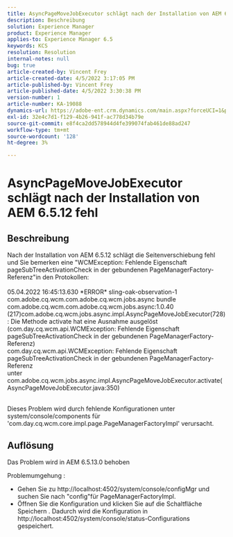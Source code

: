 ```yaml
---
title: AsyncPageMoveJobExecutor schlägt nach der Installation von AEM 6.5.12 fehl
description: Beschreibung
solution: Experience Manager
product: Experience Manager
applies-to: Experience Manager 6.5
keywords: KCS
resolution: Resolution
internal-notes: null
bug: true
article-created-by: Vincent Frey
article-created-date: 4/5/2022 3:17:05 PM
article-published-by: Vincent Frey
article-published-date: 4/5/2022 3:30:38 PM
version-number: 1
article-number: KA-19088
dynamics-url: https://adobe-ent.crm.dynamics.com/main.aspx?forceUCI=1&pagetype=entityrecord&etn=knowledgearticle&id=a9c8686e-f3b4-ec11-983f-000d3a5d0d94
exl-id: 32e4c7d1-f129-4b26-941f-ac778d34b79e
source-git-commit: e8f4ca2dd578944d4fe399074fab461de88ad247
workflow-type: tm+mt
source-wordcount: '128'
ht-degree: 3%

---
```


# AsyncPageMoveJobExecutor schlägt nach der Installation von AEM 6.5.12 fehl

## Beschreibung


Nach der Installation von AEM 6.5.12 schlägt die Seitenverschiebung fehl und Sie bemerken eine &quot;WCMException: Fehlende Eigenschaft pageSubTreeActivationCheck in der gebundenen PageManagerFactory-Referenz&quot;in den Protokollen:
<br><br>05.04.2022 16:45:13.630 \*ERROR\* sling-oak-observation-1 com.adobe.cq.wcm.com.adobe.cq.wcm.jobs.async bundle com.adobe.cq.wcm.com.adobe.cq.wcm.jobs.async:1.0.40 (217)com.adobe.cq.wcm.jobs.async.impl.AsyncPageMoveJobExecutor(728) : Die Methode activate hat eine Ausnahme ausgelöst (com.day.cq.wcm.api.WCMException: Fehlende Eigenschaft pageSubTreeActivationCheck in der gebundenen PageManagerFactory-Referenz)
<br>com.day.cq.wcm.api.WCMException: Fehlende Eigenschaft pageSubTreeActivationCheck in der gebundenen PageManagerFactory-Referenz
<br>unter com.adobe.cq.wcm.jobs.async.impl.AsyncPageMoveJobExecutor.activate(AsyncPageMoveJobExecutor.java:350)<br><br>


Dieses Problem wird durch fehlende Konfigurationen unter system/console/components für &#39;com.day.cq.wcm.core.impl.page.PageManagerFactoryImpl&#39; verursacht.


## Auflösung


Das Problem wird in AEM 6.5.13.0 behoben

Problemumgehung : 
- Gehen Sie zu http://localhost:4502/system/console/configMgr und suchen Sie nach &quot;config&quot;für PageManagerFactoryImpl.
- Öffnen Sie die Konfiguration und klicken Sie auf die Schaltfläche Speichern . Dadurch wird die Konfiguration in http://localhost:4502/system/console/status-Configurations gespeichert.

